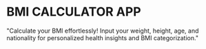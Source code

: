 # BMI CALCULATOR APP
"Calculate your BMI effortlessly! Input your weight, height, age, and nationality for personalized health insights and BMI categorization."
